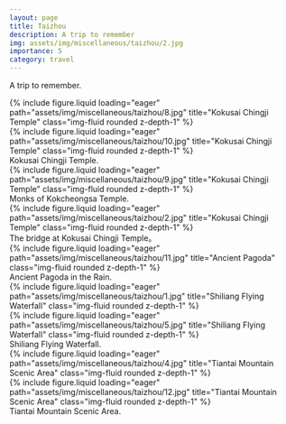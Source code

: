 ```yaml
---
layout: page
title: Taizhou
description: A trip to remember
img: assets/img/miscellaneous/taizhou/2.jpg
importance: 5
category: travel
---
```


A trip to remember.

<div class="row">
    <div class="col-sm mt-3 mt-md-0">
        {% include figure.liquid loading="eager" path="assets/img/miscellaneous/taizhou/8.jpg" title="Kokusai Chingji Temple" class="img-fluid rounded z-depth-1" %}
    </div>
    <div class="col-sm mt-3 mt-md-0">
        {% include figure.liquid loading="eager" path="assets/img/miscellaneous/taizhou/10.jpg" title="Kokusai Chingji Temple" class="img-fluid rounded z-depth-1" %}
    </div>
</div>
<div class="caption">
    Kokusai Chingji Temple.
</div>

<div class="row">
    <div class="col-sm mt-3 mt-md-0">
        {% include figure.liquid loading="eager" path="assets/img/miscellaneous/taizhou/9.jpg" title="Kokusai Chingji Temple" class="img-fluid rounded z-depth-1" %}
    </div>
</div>
<div class="caption">
    Monks of Kokcheongsa Temple.
</div>

<div class="row">
    <div class="col-sm mt-3 mt-md-0">
        {% include figure.liquid loading="eager" path="assets/img/miscellaneous/taizhou/2.jpg" title="Kokusai Chingji Temple" class="img-fluid rounded z-depth-1" %}
    </div>
</div>
<div class="caption">
    The bridge at Kokusai Chingji Temple。
</div>

<div class="row">
    <div class="col-sm mt-3 mt-md-0">
        {% include figure.liquid loading="eager" path="assets/img/miscellaneous/taizhou/11.jpg" title="Ancient Pagoda" class="img-fluid rounded z-depth-1" %}
    </div>
</div>
<div class="caption">
    Ancient Pagoda in the Rain.
</div>


<div class="row">
    <div class="col-sm mt-3 mt-md-0">
        {% include figure.liquid loading="eager" path="assets/img/miscellaneous/taizhou/1.jpg" title="Shiliang Flying Waterfall" class="img-fluid rounded z-depth-1" %}
    </div>
    <div class="col-sm mt-3 mt-md-0">
        {% include figure.liquid loading="eager" path="assets/img/miscellaneous/taizhou/5.jpg" title="Shiliang Flying Waterfall" class="img-fluid rounded z-depth-1" %}
    </div>
</div>
<div class="caption">
    Shiliang Flying Waterfall.
</div>


<div class="row">
    <div class="col-sm-8 mt-3 mt-md-0">
        {% include figure.liquid loading="eager" path="assets/img/miscellaneous/taizhou/4.jpg" title="Tiantai Mountain Scenic Area" class="img-fluid rounded z-depth-1" %}
    </div>
    <div class="col-sm-4 mt-3 mt-md-0">
        {% include figure.liquid loading="eager" path="assets/img/miscellaneous/taizhou/12.jpg" title="Tiantai Mountain Scenic Area" class="img-fluid rounded z-depth-1" %}
    </div>
</div>
<div class="caption">
    Tiantai Mountain Scenic Area.
</div>